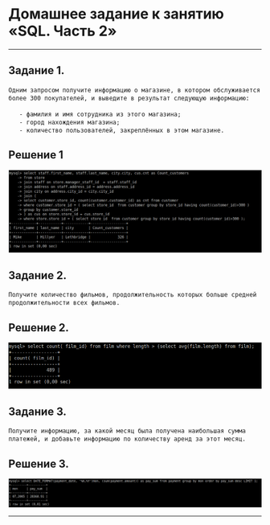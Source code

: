 # Домашнее задание к занятию «SQL. Часть 2»


---


## Задание 1.

	Одним запросом получите информацию о магазине, в котором обслуживается более 300 покупателей, и выведите в результат следующую информацию:

	   - фамилия и имя сотрудника из этого магазина;
	   - город нахождения магазина;
	   - количество пользователей, закреплённых в этом магазине.


## Решение 1


![Информация о магазине](https://github.com/vladrabbit/hw_img/blob/main/img/SQL_2_1.png)


## Задание 2.

	Получите количество фильмов, продолжительность которых больше средней продолжительности всех фильмов.


## Решение 2.
	
![Количество фильмов](https://github.com/vladrabbit/hw_img/blob/main/img/SQL_2_2.png)


## Задание 3.

	Получите информацию, за какой месяц была получена наибольшая сумма платежей, и добавьте информацию по количеству аренд за этот месяц.

## Решение 3.

![Большая сумма платежей](https://github.com/vladrabbit/hw_img/blob/main/img/SQL_2_rep.png)


---

